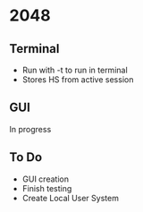 # 2048
## Terminal
* Run with -t to run in terminal
* Stores HS from active session

## GUI
In progress

## To Do
* GUI creation
* Finish testing
* Create Local User System
